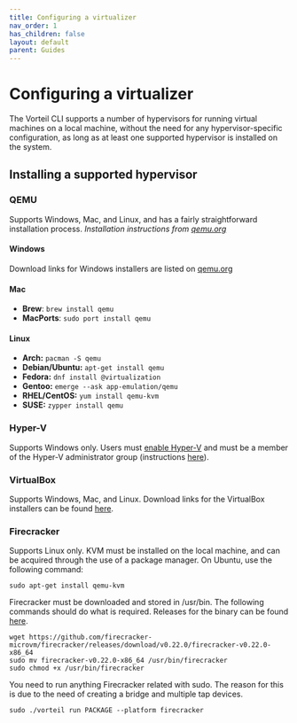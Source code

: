 ```yaml
---
title: Configuring a virtualizer
nav_order: 1
has_children: false
layout: default
parent: Guides
---
```


# Configuring a virtualizer

The Vorteil CLI supports a number of hypervisors for running virtual machines on a local machine, without the need for any hypervisor-specific configuration, as long as at least one supported hypervisor is installed on the system.

## Installing a supported hypervisor

### QEMU
Supports Windows, Mac, and Linux, and has a fairly straightforward installation process. _Installation instructions from [qemu.org](https://www.qemu.org/download/)_

#### Windows
Download links for Windows installers are listed on [qemu.org](https://www.qemu.org/download/#windows) 

#### Mac
- **Brew**: `brew install qemu`
- **MacPorts**: `sudo port install qemu`

#### Linux
-   **Arch:** `pacman -S qemu`
-   **Debian/Ubuntu:** `apt-get install qemu`
-   **Fedora:** `dnf install @virtualization`
-   **Gentoo:** `emerge --ask app-emulation/qemu`
-   **RHEL/CentOS:** `yum install qemu-kvm`
-   **SUSE:** `zypper install qemu`

### Hyper-V
Supports Windows only. Users must [enable Hyper-V](https://docs.microsoft.com/en-us/virtualization/hyper-v-on-windows/quick-start/enable-hyper-v) and must be a member of the Hyper-V administrator group (instructions [here](https://www.ibm.com/support/knowledgecenter/SSMKFH/com.ibm.apmaas.doc/install/hyperv_config_add_nonadmin_user_hyperv_usergroup.html)).

### VirtualBox
Supports Windows, Mac, and Linux. Download links for the VirtualBox installers can be found [here](https://www.virtualbox.org/wiki/Downloads).

### Firecracker
Supports Linux only. KVM must be installed on the local machine, and can be acquired through the use of a package manager. On Ubuntu, use the following command:

```
sudo apt-get install qemu-kvm
```
Firecracker must be downloaded and stored in /usr/bin. The following commands should do what is required. Releases for the binary can be found [here](https://github.com/firecracker-microvm/firecracker/releases).

```
wget https://github.com/firecracker-microvm/firecracker/releases/download/v0.22.0/firecracker-v0.22.0-x86_64
sudo mv firecracker-v0.22.0-x86_64 /usr/bin/firecracker
sudo chmod +x /usr/bin/firecracker
```

You need to run anything Firecracker related with sudo. The reason for this is due to the need of creating a bridge and multiple tap devices.
```
sudo ./vorteil run PACKAGE --platform firecracker
```
